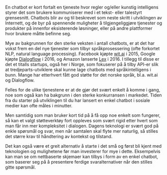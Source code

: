 En chatbot er kort fortalt en tjeneste hvor regler og/eller kunstig intelligens styrer det som brukere kommuniserer med i et tekst- eller talestyrt grensesnitt. Chatbots blir av og til beskrevet som neste skritt i utviklingen av Internett, og de byr på spennende muligheter å tilgjengeliggjøre tjenester og produkter på innenfor  eksisterende løsninger, eller på andre plattformer hvor brukere måtte befinne seg.

Mye av bakgrunnen for den sterke veksten i antall chatbots, er at det har vokst frem en del nye tjenester som tilbyr språkprosessering (ofte forkortet NLP, natural language processing). Facebook kjøpte [wit.ai](https://wit.ai/) i 2015, Google kjøpte [Dialogflow](https://dialogflow.com/) i 2016, og Amazon lanserte [Lex](https://aws.amazon.com/lex/) i 2016. I tillegg til disse er det et titalls startups, også her i Norge, som fokuserer på å tilby API-er slik at tredjeparts-utviklere skal kunne lage chatbots med språkintelligens i bunn. Mange har etterhvert fått god støtte for det norske språk, bl.a. wit\.ai og Dialogflow.

Felles for de ulike tjenestene er at de gjør det svært enkelt å komme i gang, noe som også kan ha bakgrunn i den sterke konkurransen i markedet. Tiden fra du starter på utviklingen til du har lansert en enkel chatbot i sosiale medier kan ofte måles i minutter. 

Men samtidig som man bruker kort tid på å få opp noe enkelt som fungerer, så kan et valgt støtteverktøy fort oppleves som svært rigid etter hvert som man får inn mer kompleksitet i dialogen. Dagens teknologi er svært god på enkle spørsmål og svar, men når samtalen skal flyte mer naturlig, så stilles det større krav til håndtering av kontekst og tilstand. 

Det kan også være et greit alternativ å starte i det små og først bli kjent med teknologien og mulighetene før man investerer for mye i dette. Eksempelvis kan man se om nettbaserte skjemaer kan tilbys i form av en enkel chatbot, som baserer seg på å presentere ferdige svaralternativer når den stilles gitte spørsmål. 